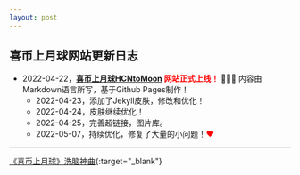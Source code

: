 ```yaml
---
layout: post
---
```


## **喜币上月球网站更新日志**


*   2022-04-22，<font color="#ff0000">**[喜币上月球HCNtoMoon](https://hcntomoon.github.io/) 网站正式上线！**</font>  🎉🎉🎉  内容由Markdown语言所写，基于Github Pages制作！
    - 2022-04-23，添加了Jekyll皮肤，修改和优化！
    - 2022-04-24，皮肤继续优化！
    - 2022-04-25，完善超链接，图片库。
    - 2022-05-07，持续优化，修复了大量的小问题！<font color="#FF0000">❤</font>


---

[《喜币上月球》洗脑神曲](https://www.youtube.com/shorts/RSnNU_QbmG0){:target="_blank"} 

